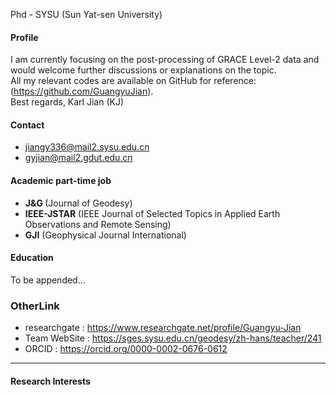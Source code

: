 

Phd - SYSU (Sun Yat-sen University) 
#### Profile

I am currently focusing on the post-processing of GRACE Level-2 data and would welcome further discussions or explanations on the topic.\
All my relevant codes are available on GitHub for reference: (https://github.com/GuangyuJian). \
Best regards, Karl Jian (KJ)

#### Contact

- jiangy336@mail2.sysu.edu.cn 
- gyjian@mail2.gdut.edu.cn

#### Academic part-time job

- <strong>J&G </strong>         (Journal of Geodesy)
- <strong>IEEE-JSTAR</strong>   (IEEE Journal of Selected Topics in Applied Earth Observations and Remote Sensing)
- <strong>GJI</strong>          (Geophysical Journal International)

#### Education
To be appended...


### OtherLink

- researchgate  : https://www.researchgate.net/profile/Guangyu-Jian
- Team WebSite  : https://sges.sysu.edu.cn/geodesy/zh-hans/teacher/241
- ORCID         : https://orcid.org/0000-0002-0676-0612

---

#### Research Interests


